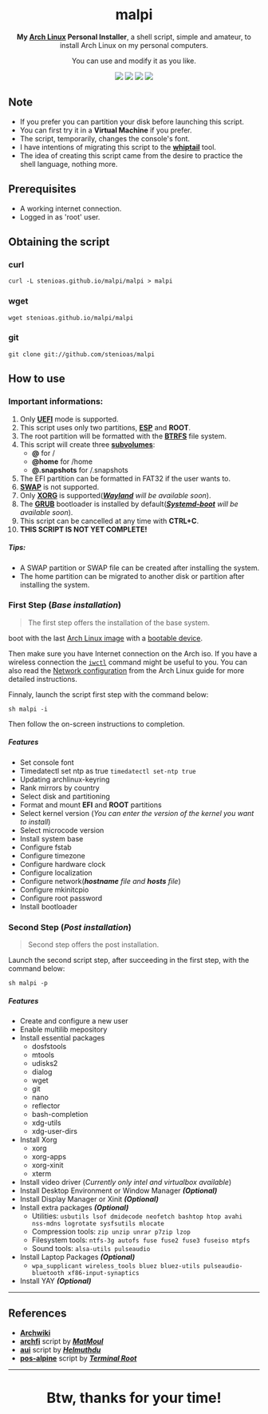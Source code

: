 <h1 align="center">
  malpi
</h1>
<p align="center"><strong>My <a href=https://www.archlinux.org/>Arch Linux</a> Personal Installer</strong>, a shell script, simple and amateur, to install Arch Linux on my personal computers.</p><p align="center">You can use and modify it as you like.</p>

<p align="center">
  <img src="https://img.shields.io/badge/Maintained%3F-Yes-green?style=for-the-badge">
  <img src="https://img.shields.io/github/license/stenioas/malpi?style=for-the-badge">
  <img src="https://img.shields.io/github/issues/stenioas/malpi?color=violet&style=for-the-badge">
  <img src="https://img.shields.io/github/stars/stenioas/malpi?style=for-the-badge">
</p>

## Note
* If you prefer you can partition your disk before launching this script.
* You can first try it in a **Virtual Machine** if you prefer.
* The script, temporarily, changes the console's font.
* I have intentions of migrating this script to the [**whiptail**](https://linux.die.net/man/1/whiptail) tool.
* The idea of ​​creating this script came from the desire to practice the shell language, nothing more.

## Prerequisites

- A working internet connection.
- Logged in as 'root' user.

## Obtaining the script

### curl
	curl -L stenioas.github.io/malpi/malpi > malpi

### wget
	wget stenioas.github.io/malpi/malpi

### git
	git clone git://github.com/stenioas/malpi

## How to use

### Important informations:

1. Only [**UEFI**](https://wiki.archlinux.org/index.php/Unified_Extensible_Firmware_Interface) mode is supported.
2. This script uses only two partitions, [**ESP**](https://wiki.archlinux.org/index.php/EFI_system_partition) and **ROOT**.
3. The root partition will be formatted with the [**BTRFS**](https://wiki.archlinux.org/index.php/btrfs) file system.
4. This script will create three [**subvolumes**](https://wiki.archlinux.org/index.php/btrfs#Subvolumes "subvolumes"):
	- **@** for /
	- **@home** for /home
	- **@.snapshots** for /.snapshots
5. The EFI partition can be formatted in FAT32 if the user wants to.
6. [**SWAP**](https://wiki.archlinux.org/index.php/swap) is not supported.
7. Only [**XORG**](https://wiki.archlinux.org/index.php/Xorg) is supported(*[**Wayland**](https://wiki.archlinux.org/index.php/wayland) will be available soon*).
8. The [**GRUB**](https://wiki.archlinux.org/index.php/GRUB) bootloader is installed by default(*[**Systemd-boot**](https://wiki.archlinux.org/index.php/Systemd-boot) will be available soon*).
9. This script can be cancelled at any time with **CTRL+C**.
10. **THIS SCRIPT IS NOT YET COMPLETE!**

##### Tips:
  - A SWAP partition or SWAP file can be created after installing the system.
  - The home partition can be migrated to another disk or partition after installing the system.

### First Step (*Base installation*)

> The first step offers the installation of the base system.

boot with the last [Arch Linux image](https://www.archlinux.org/download/) with a [bootable device](https://wiki.archlinux.org/index.php/USB_flash_installation_media).

Then make sure you have Internet connection on the Arch iso. If you have a wireless connection the [`iwctl`](https://wiki.archlinux.org/index.php/Iwd#iwctl) command might be useful to you. You can also read the [Network configuration](https://wiki.archlinux.org/index.php/Network_configuration) from the Arch Linux guide for more detailed instructions.

Finnaly, launch the script first step with the command below:

    sh malpi -i

Then follow the on-screen instructions to completion.
##### Features
- Set console font
- Timedatectl set ntp as true `timedatectl set-ntp true`
- Updating archlinux-keyring
- Rank mirrors by country
- Select disk and partitioning
- Format and mount **EFI** and **ROOT** partitions
- Select kernel version (*You can enter the version of the kernel you want to install*)
- Select microcode version
- Install system base
- Configure fstab
- Configure timezone
- Configure hardware clock
- Configure localization
- Configure network(***hostname** file and **hosts** file*)
- Configure mkinitcpio
- Configure root password
- Install bootloader

### Second Step (*Post installation*) ###

> Second step offers the post installation.

Launch the second script step, after succeeding in the first step, with the command below:

	sh malpi -p

##### Features
- Create and configure a new user
- Enable multilib mepository
- Install essential packages
	- dosfstools
	- mtools
	- udisks2
	- dialog
	- wget
	- git
	- nano
	- reflector
	- bash-completion
	- xdg-utils
	- xdg-user-dirs
- Install Xorg
	- xorg
	- xorg-apps
	- xorg-xinit
	- xterm
- Install video driver (*Currently only intel and virtualbox available*)
- Install Desktop Environment or Window Manager ***(Optional)***
- Install Display Manager or Xinit ***(Optional)***
- Install extra packages ***(Optional)***
	- Utilities: `usbutils lsof dmidecode neofetch bashtop htop avahi nss-mdns logrotate sysfsutils mlocate`
	- Compression tools: `zip unzip unrar p7zip lzop`
	- Filesystem tools: `ntfs-3g autofs fuse fuse2 fuse3 fuseiso mtpfs`
	- Sound tools: `alsa-utils pulseaudio`
- Install Laptop Packages ***(Optional)***
	- `wpa_supplicant wireless_tools bluez bluez-utils pulseaudio-bluetooth xf86-input-synaptics`
- Install YAY ***(Optional)***

---

## References

- [**Archwiki**](https://wiki.archlinux.org/)
- [**archfi**](https://github.com/MatMoul/archfi) script by [***MatMoul***](https://github.com/MatMoul)
- [**aui**](https://github.com/helmuthdu/aui) script by [***Helmuthdu***](https://github.com/helmuthdu)
- [**pos-alpine**](https://terminalroot.com.br/2019/12/alpine-linux-com-awesomewm-nao-recomendado-para-usuarios-nutella.html) script by [***Terminal Root***](https://terminalroot.com.br/)

---
<h1 align="center">Btw, thanks for your time!</h1>